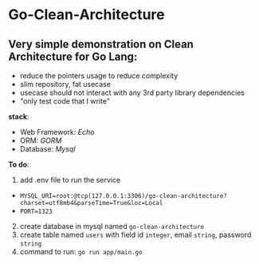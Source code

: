 # Go-Clean-Architecture #
## Very simple demonstration on Clean Architecture for Go Lang: ##
- reduce the pointers usage to reduce complexity
- slim repository, fat usecase
- usecase should not interact with any 3rd party library dependencies
- "only test code that I write"


**stack**:
- Web Framework: *Echo*
- ORM: *GORM*
- Database: *Mysql*

**To do**:
1. add .env file to run the service
- `MYSQL_URI=root:@tcp(127.0.0.1:3306)/go-clean-architecture?charset=utf8mb4&parseTime=True&loc=Local`
- `PORT=1323`
2. create database in mysql named `go-clean-architecture`
3. create table named `users` with field id `integer`, email `string`, password `string`
4. command to run: `go run app/main.go`